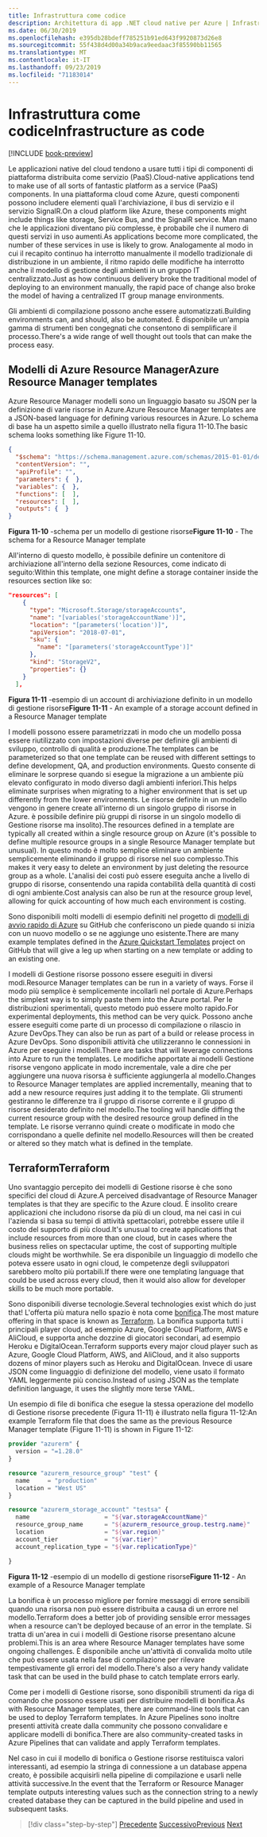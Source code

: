 ```yaml
---
title: Infrastruttura come codice
description: Architettura di app .NET cloud native per Azure | Infrastruttura come codice
ms.date: 06/30/2019
ms.openlocfilehash: e395db28bdeff785251b91ed643f9920873d26e8
ms.sourcegitcommit: 55f438d4d00a34b9aca9eedaac3f85590bb11565
ms.translationtype: MT
ms.contentlocale: it-IT
ms.lasthandoff: 09/23/2019
ms.locfileid: "71183014"
---
```

# <a name="infrastructure-as-code"></a><span data-ttu-id="bf29f-103">Infrastruttura come codice</span><span class="sxs-lookup"><span data-stu-id="bf29f-103">Infrastructure as code</span></span>

[!INCLUDE [book-preview](../../../includes/book-preview.md)]

<span data-ttu-id="bf29f-104">Le applicazioni native del cloud tendono a usare tutti i tipi di componenti di piattaforma distribuita come servizio (PaaS).</span><span class="sxs-lookup"><span data-stu-id="bf29f-104">Cloud-native applications tend to make use of all sorts of fantastic platform as a service (PaaS) components.</span></span> <span data-ttu-id="bf29f-105">In una piattaforma cloud come Azure, questi componenti possono includere elementi quali l'archiviazione, il bus di servizio e il servizio SignalR.</span><span class="sxs-lookup"><span data-stu-id="bf29f-105">On a cloud platform like Azure, these components might include things like storage, Service Bus, and the SignalR service.</span></span> <span data-ttu-id="bf29f-106">Man mano che le applicazioni diventano più complesse, è probabile che il numero di questi servizi in uso aumenti.</span><span class="sxs-lookup"><span data-stu-id="bf29f-106">As applications become more complicated, the number of these services in use is likely to grow.</span></span> <span data-ttu-id="bf29f-107">Analogamente al modo in cui il recapito continuo ha interrotto manualmente il modello tradizionale di distribuzione in un ambiente, il ritmo rapido delle modifiche ha interrotto anche il modello di gestione degli ambienti in un gruppo IT centralizzato.</span><span class="sxs-lookup"><span data-stu-id="bf29f-107">Just as how continuous delivery broke the traditional model of deploying to an environment manually, the rapid pace of change also broke the model of having a centralized IT group manage environments.</span></span>

<span data-ttu-id="bf29f-108">Gli ambienti di compilazione possono anche essere automatizzati.</span><span class="sxs-lookup"><span data-stu-id="bf29f-108">Building environments can, and should, also be automated.</span></span> <span data-ttu-id="bf29f-109">È disponibile un'ampia gamma di strumenti ben congegnati che consentono di semplificare il processo.</span><span class="sxs-lookup"><span data-stu-id="bf29f-109">There's a wide range of well thought out tools that can make the process easy.</span></span>

## <a name="azure-resource-manager-templates"></a><span data-ttu-id="bf29f-110">Modelli di Azure Resource Manager</span><span class="sxs-lookup"><span data-stu-id="bf29f-110">Azure Resource Manager templates</span></span>

<span data-ttu-id="bf29f-111">Azure Resource Manager modelli sono un linguaggio basato su JSON per la definizione di varie risorse in Azure.</span><span class="sxs-lookup"><span data-stu-id="bf29f-111">Azure Resource Manager templates are a JSON-based language for defining various resources in Azure.</span></span> <span data-ttu-id="bf29f-112">Lo schema di base ha un aspetto simile a quello illustrato nella figura 11-10.</span><span class="sxs-lookup"><span data-stu-id="bf29f-112">The basic schema looks something like Figure 11-10.</span></span>

```json
{
  "$schema": "https://schema.management.azure.com/schemas/2015-01-01/deploymentTemplate.json#",
  "contentVersion": "",
  "apiProfile": "",
  "parameters": {  },
  "variables": {  },
  "functions": [  ],
  "resources": [  ],
  "outputs": {  }
}
```

<span data-ttu-id="bf29f-113">**Figura 11-10** -schema per un modello di gestione risorse</span><span class="sxs-lookup"><span data-stu-id="bf29f-113">**Figure 11-10** - The schema for a Resource Manager template</span></span>

<span data-ttu-id="bf29f-114">All'interno di questo modello, è possibile definire un contenitore di archiviazione all'interno della sezione Resources, come indicato di seguito:</span><span class="sxs-lookup"><span data-stu-id="bf29f-114">Within this template, one might define a storage container inside the resources section like so:</span></span>
 
```json
"resources": [
    {
      "type": "Microsoft.Storage/storageAccounts",
      "name": "[variables('storageAccountName')]",
      "location": "[parameters('location')]",
      "apiVersion": "2018-07-01",
      "sku": {
        "name": "[parameters('storageAccountType')]"
      },
      "kind": "StorageV2",
      "properties": {}
    }
  ],
```

<span data-ttu-id="bf29f-115">**Figura 11-11** -esempio di un account di archiviazione definito in un modello di gestione risorse</span><span class="sxs-lookup"><span data-stu-id="bf29f-115">**Figure 11-11** - An example of a storage account defined in a Resource Manager template</span></span>

<span data-ttu-id="bf29f-116">I modelli possono essere parametrizzati in modo che un modello possa essere riutilizzato con impostazioni diverse per definire gli ambienti di sviluppo, controllo di qualità e produzione.</span><span class="sxs-lookup"><span data-stu-id="bf29f-116">The templates can be parameterized so that one template can be reused with different settings to define development, QA, and production environments.</span></span> <span data-ttu-id="bf29f-117">Questo consente di eliminare le sorprese quando si esegue la migrazione a un ambiente più elevato configurato in modo diverso dagli ambienti inferiori.</span><span class="sxs-lookup"><span data-stu-id="bf29f-117">This helps eliminate surprises when migrating to a higher environment that is set up differently from the lower environments.</span></span> <span data-ttu-id="bf29f-118">Le risorse definite in un modello vengono in genere create all'interno di un singolo gruppo di risorse in Azure. è possibile definire più gruppi di risorse in un singolo modello di Gestione risorse ma insolito).</span><span class="sxs-lookup"><span data-stu-id="bf29f-118">The resources defined in a template are typically all created within a single resource group on Azure (it's possible to define multiple resource groups in a single Resource Manager template but unusual).</span></span> <span data-ttu-id="bf29f-119">In questo modo è molto semplice eliminare un ambiente semplicemente eliminando il gruppo di risorse nel suo complesso.</span><span class="sxs-lookup"><span data-stu-id="bf29f-119">This makes it very easy to delete an environment by just deleting the resource group as a whole.</span></span> <span data-ttu-id="bf29f-120">L'analisi dei costi può essere eseguita anche a livello di gruppo di risorse, consentendo una rapida contabilità della quantità di costi di ogni ambiente.</span><span class="sxs-lookup"><span data-stu-id="bf29f-120">Cost analysis can also be run at the resource group level, allowing for quick accounting of how much each environment is costing.</span></span>

<span data-ttu-id="bf29f-121">Sono disponibili molti modelli di esempio definiti nel progetto di [modelli di avvio rapido di Azure](https://github.com/Azure/azure-quickstart-templates) su GitHub che conferiscono un piede quando si inizia con un nuovo modello o se ne aggiunge uno esistente.</span><span class="sxs-lookup"><span data-stu-id="bf29f-121">There are many example templates defined in the [Azure Quickstart Templates](https://github.com/Azure/azure-quickstart-templates) project on GitHub that will give a leg up when starting on a new template or adding to an existing one.</span></span>

<span data-ttu-id="bf29f-122">I modelli di Gestione risorse possono essere eseguiti in diversi modi.</span><span class="sxs-lookup"><span data-stu-id="bf29f-122">Resource Manager templates can be run in a variety of ways.</span></span> <span data-ttu-id="bf29f-123">Forse il modo più semplice è semplicemente incollarli nel portale di Azure.</span><span class="sxs-lookup"><span data-stu-id="bf29f-123">Perhaps the simplest way is to simply paste them into the Azure portal.</span></span> <span data-ttu-id="bf29f-124">Per le distribuzioni sperimentali, questo metodo può essere molto rapido.</span><span class="sxs-lookup"><span data-stu-id="bf29f-124">For experimental deployments, this method can be very quick.</span></span> <span data-ttu-id="bf29f-125">Possono anche essere eseguiti come parte di un processo di compilazione o rilascio in Azure DevOps.</span><span class="sxs-lookup"><span data-stu-id="bf29f-125">They can also be run as part of a build or release process in Azure DevOps.</span></span> <span data-ttu-id="bf29f-126">Sono disponibili attività che utilizzeranno le connessioni in Azure per eseguire i modelli.</span><span class="sxs-lookup"><span data-stu-id="bf29f-126">There are tasks that will leverage connections into Azure to run the templates.</span></span> <span data-ttu-id="bf29f-127">Le modifiche apportate ai modelli Gestione risorse vengono applicate in modo incrementale, vale a dire che per aggiungere una nuova risorsa è sufficiente aggiungerla al modello.</span><span class="sxs-lookup"><span data-stu-id="bf29f-127">Changes to Resource Manager templates are applied incrementally, meaning that to add a new resource requires just adding it to the template.</span></span> <span data-ttu-id="bf29f-128">Gli strumenti gestiranno le differenze tra il gruppo di risorse corrente e il gruppo di risorse desiderato definito nel modello.</span><span class="sxs-lookup"><span data-stu-id="bf29f-128">The tooling will handle diffing the current resource group with the desired resource group defined in the template.</span></span> <span data-ttu-id="bf29f-129">Le risorse verranno quindi create o modificate in modo che corrispondano a quelle definite nel modello.</span><span class="sxs-lookup"><span data-stu-id="bf29f-129">Resources will then be created or altered so they match what is defined in the template.</span></span>  

## <a name="terraform"></a><span data-ttu-id="bf29f-130">Terraform</span><span class="sxs-lookup"><span data-stu-id="bf29f-130">Terraform</span></span>

<span data-ttu-id="bf29f-131">Uno svantaggio percepito dei modelli di Gestione risorse è che sono specifici del cloud di Azure.</span><span class="sxs-lookup"><span data-stu-id="bf29f-131">A perceived disadvantage of Resource Manager templates is that they are specific to the Azure cloud.</span></span> <span data-ttu-id="bf29f-132">È insolito creare applicazioni che includono risorse da più di un cloud, ma nei casi in cui l'azienda si basa su tempi di attività spettacolari, potrebbe essere utile il costo del supporto di più cloud.</span><span class="sxs-lookup"><span data-stu-id="bf29f-132">It's unusual to create applications that include resources from more than one cloud, but in cases where the business relies on spectacular uptime, the cost of supporting multiple clouds might be worthwhile.</span></span> <span data-ttu-id="bf29f-133">Se era disponibile un linguaggio di modello che poteva essere usato in ogni cloud, le competenze degli sviluppatori sarebbero molto più portabili.</span><span class="sxs-lookup"><span data-stu-id="bf29f-133">If there were one templating language that could be used across every cloud, then it would also allow for developer skills to be much more portable.</span></span>

<span data-ttu-id="bf29f-134">Sono disponibili diverse tecnologie.</span><span class="sxs-lookup"><span data-stu-id="bf29f-134">Several technologies exist which do just that!</span></span> <span data-ttu-id="bf29f-135">L'offerta più matura nello spazio è nota come [bonifica](https://www.terraform.io/).</span><span class="sxs-lookup"><span data-stu-id="bf29f-135">The most mature offering in that space is known as [Terraform](https://www.terraform.io/).</span></span> <span data-ttu-id="bf29f-136">La bonifica supporta tutti i principali player cloud, ad esempio Azure, Google Cloud Platform, AWS e AliCloud, e supporta anche dozzine di giocatori secondari, ad esempio Heroku e DigitalOcean.</span><span class="sxs-lookup"><span data-stu-id="bf29f-136">Terraform supports every major cloud player such as Azure, Google Cloud Platform, AWS, and AliCloud, and it also supports dozens of minor players such as Heroku and DigitalOcean.</span></span> <span data-ttu-id="bf29f-137">Invece di usare JSON come linguaggio di definizione del modello, viene usato il formato YAML leggermente più conciso.</span><span class="sxs-lookup"><span data-stu-id="bf29f-137">Instead of using JSON as the template definition language, it uses the slightly more terse YAML.</span></span> 

<span data-ttu-id="bf29f-138">Un esempio di file di bonifica che esegue la stessa operazione del modello di Gestione risorse precedente (Figura 11-11) è illustrato nella figura 11-12:</span><span class="sxs-lookup"><span data-stu-id="bf29f-138">An example Terraform file that does the same as the previous Resource Manager template (Figure 11-11) is shown in Figure 11-12:</span></span>

```terraform
provider "azurerm" {
  version = "=1.28.0"
}

resource "azurerm_resource_group" "test" {
  name     = "production"
  location = "West US"
}

resource "azurerm_storage_account" "testsa" {
  name                     = "${var.storageAccountName}"
  resource_group_name      = "${azurerm_resource_group.testrg.name}"
  location                 = "${var.region}"
  account_tier             = "${var.tier}"
  account_replication_type = "${var.replicationType}"

}
```

<span data-ttu-id="bf29f-139">**Figura 11-12** -esempio di un modello di gestione risorse</span><span class="sxs-lookup"><span data-stu-id="bf29f-139">**Figure 11-12** - An example of a Resource Manager template</span></span>

<span data-ttu-id="bf29f-140">La bonifica è un processo migliore per fornire messaggi di errore sensibili quando una risorsa non può essere distribuita a causa di un errore nel modello.</span><span class="sxs-lookup"><span data-stu-id="bf29f-140">Terraform does a better job of providing sensible error messages when a resource can't be deployed because of an error in the template.</span></span> <span data-ttu-id="bf29f-141">Si tratta di un'area in cui i modelli di Gestione risorse presentano alcune problemi.</span><span class="sxs-lookup"><span data-stu-id="bf29f-141">This is an area where Resource Manager templates have some ongoing challenges.</span></span> <span data-ttu-id="bf29f-142">È disponibile anche un'attività di convalida molto utile che può essere usata nella fase di compilazione per rilevare tempestivamente gli errori del modello.</span><span class="sxs-lookup"><span data-stu-id="bf29f-142">There's also a very handy validate task that can be used in the build phase to catch template errors early.</span></span>

<span data-ttu-id="bf29f-143">Come per i modelli di Gestione risorse, sono disponibili strumenti da riga di comando che possono essere usati per distribuire modelli di bonifica.</span><span class="sxs-lookup"><span data-stu-id="bf29f-143">As with Resource Manager templates, there are command-line tools that can be used to deploy Terraform templates.</span></span> <span data-ttu-id="bf29f-144">In Azure Pipelines sono inoltre presenti attività create dalla community che possono convalidare e applicare modelli di bonifica.</span><span class="sxs-lookup"><span data-stu-id="bf29f-144">There are also community-created tasks in Azure Pipelines that can validate and apply Terraform templates.</span></span>

<span data-ttu-id="bf29f-145">Nel caso in cui il modello di bonifica o Gestione risorse restituisca valori interessanti, ad esempio la stringa di connessione a un database appena creato, è possibile acquisirli nella pipeline di compilazione e usarli nelle attività successive.</span><span class="sxs-lookup"><span data-stu-id="bf29f-145">In the event that the Terraform or Resource Manager template outputs interesting values such as the connection string to a newly created database they can be captured in the build pipeline and used in subsequent tasks.</span></span>

>[!div class="step-by-step"]
><span data-ttu-id="bf29f-146">[Precedente](devops.md)
>[Successivo](application-bundles.md)</span><span class="sxs-lookup"><span data-stu-id="bf29f-146">[Previous](devops.md)
[Next](application-bundles.md)</span></span>
